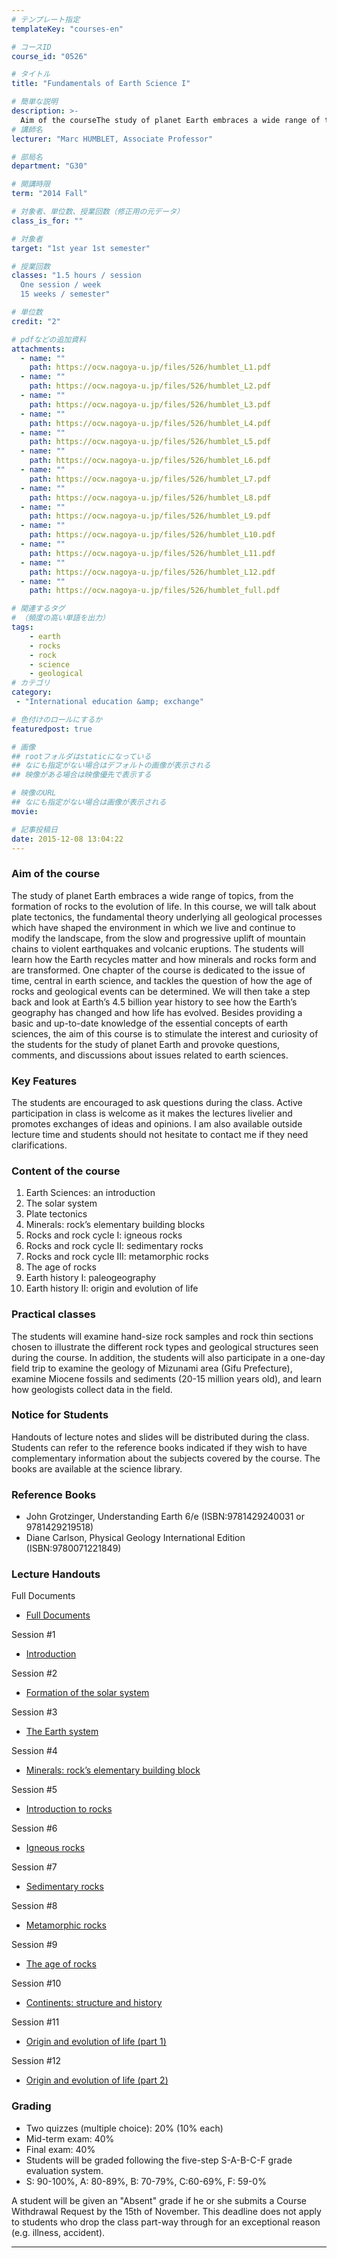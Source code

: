 ```yaml
---
# テンプレート指定
templateKey: "courses-en"

# コースID
course_id: "0526"

# タイトル
title: "Fundamentals of Earth Science I"

# 簡単な説明
description: >-
  Aim of the courseThe study of planet Earth embraces a wide range of topics, from the formation of rocks to the evolution of life. In this course, we will talk about plate tectonics, the fundamental ....
# 講師名
lecturer: "Marc HUMBLET, Associate Professor"

# 部局名
department: "G30"

# 開講時限
term: "2014	Fall"

# 対象者、単位数、授業回数（修正用の元データ）
class_is_for: ""

# 対象者
target: "1st year 1st semester"

# 授業回数
classes: "1.5 hours / session
  One session / week
  15 weeks / semester"

# 単位数
credit: "2"

# pdfなどの追加資料
attachments:
  - name: "" 
    path: https://ocw.nagoya-u.jp/files/526/humblet_L1.pdf
  - name: "" 
    path: https://ocw.nagoya-u.jp/files/526/humblet_L2.pdf
  - name: "" 
    path: https://ocw.nagoya-u.jp/files/526/humblet_L3.pdf
  - name: "" 
    path: https://ocw.nagoya-u.jp/files/526/humblet_L4.pdf
  - name: "" 
    path: https://ocw.nagoya-u.jp/files/526/humblet_L5.pdf
  - name: "" 
    path: https://ocw.nagoya-u.jp/files/526/humblet_L6.pdf
  - name: "" 
    path: https://ocw.nagoya-u.jp/files/526/humblet_L7.pdf
  - name: "" 
    path: https://ocw.nagoya-u.jp/files/526/humblet_L8.pdf
  - name: "" 
    path: https://ocw.nagoya-u.jp/files/526/humblet_L9.pdf
  - name: "" 
    path: https://ocw.nagoya-u.jp/files/526/humblet_L10.pdf
  - name: "" 
    path: https://ocw.nagoya-u.jp/files/526/humblet_L11.pdf
  - name: "" 
    path: https://ocw.nagoya-u.jp/files/526/humblet_L12.pdf
  - name: "" 
    path: https://ocw.nagoya-u.jp/files/526/humblet_full.pdf

# 関連するタグ
# （頻度の高い単語を出力）
tags:
    - earth
    - rocks
    - rock
    - science
    - geological
# カテゴリ
category:
 - "International education &amp; exchange"

# 色付けのロールにするか
featuredpost: true

# 画像
## rootフォルダはstaticになっている
## なにも指定がない場合はデフォルトの画像が表示される
## 映像がある場合は映像優先で表示する

# 映像のURL
## なにも指定がない場合は画像が表示される
movie: 

# 記事投稿日
date: 2015-12-08 13:04:22
---
```


### Aim of the course

The study of planet Earth embraces a wide range of topics, from the formation of rocks to the evolution of life. In this course, we will talk about plate tectonics, the fundamental theory underlying all geological processes which have shaped the environment in which we live and continue to modify the landscape, from the slow and progressive uplift of mountain chains to violent earthquakes and volcanic eruptions. The students will learn how the Earth recycles matter and how minerals and rocks form and are transformed. One chapter of the course is dedicated to the issue of time, central in earth science, and tackles the question of how the age of rocks and geological events can be determined. We will then take a step back and look at Earth&rsquo;s 4.5 billion year history to see how the Earth&rsquo;s geography has changed and how life has evolved. Besides providing a basic and up-to-date knowledge of the essential concepts of earth sciences, the aim of this course is to stimulate the interest and curiosity of the students for the study of planet Earth and provoke questions, comments, and discussions about issues related to earth sciences.

### Key Features

The students are encouraged to ask questions during the class. Active participation in class is welcome as it makes the lectures livelier and promotes exchanges of ideas and opinions. I am also available outside lecture time and students should not hesitate to contact me if they need clarifications.

### Content of the course

1. Earth Sciences: an introduction
2. The solar system
3. Plate tectonics
4. Minerals: rock&rsquo;s elementary building blocks
5. Rocks and rock cycle I: igneous rocks
6. Rocks and rock cycle II: sedimentary rocks
7. Rocks and rock cycle III: metamorphic rocks
8. The age of rocks
9. Earth history I: paleogeography
10. Earth history II: origin and evolution of life

### Practical classes

The students will examine hand-size rock samples and rock thin sections chosen to illustrate the different rock types and geological structures seen during the course. In addition, the students will also participate in a one-day field trip to examine the geology of Mizunami area (Gifu Prefecture), examine Miocene fossils and sediments (20-15 million years old), and learn how geologists collect data in the field.

### Notice for Students

Handouts of lecture notes and slides will be distributed during the class. Students can refer to the reference books indicated if they wish to have complementary information about the subjects covered by the course. The books are available at the science library.

### Reference Books

- John Grotzinger, Understanding Earth 6/e (ISBN:9781429240031 or 9781429219518)
- Diane Carlson, Physical Geology International Edition (ISBN:9780071221849)

### Lecture Handouts

Full Documents

- [Full Documents](https://ocw.nagoya-u.jp/files/526/humblet_full.pdf)

Session #1

- [Introduction](https://ocw.nagoya-u.jp/files/526/humblet_L1.pdf)

Session #2

- [Formation of the solar system](https://ocw.nagoya-u.jp/files/526/humblet_L2.pdf)

Session #3

- [The Earth system ](https://ocw.nagoya-u.jp/files/526/humblet_L3.pdf)

Session #4

- [Minerals: rock&rsquo;s elementary building block](https://ocw.nagoya-u.jp/files/526/humblet_L4.pdf)

Session #5

- [Introduction to rocks](https://ocw.nagoya-u.jp/files/526/humblet_L5.pdf)

Session #6

- [Igneous rocks](https://ocw.nagoya-u.jp/files/526/humblet_L6.pdf)

Session #7

- [Sedimentary rocks](https://ocw.nagoya-u.jp/files/526/humblet_L7.pdf)

Session #8

- [Metamorphic rocks ](https://ocw.nagoya-u.jp/files/526/humblet_L8.pdf)

Session #9

- [The age of rocks](https://ocw.nagoya-u.jp/files/526/humblet_L9.pdf)

Session #10

- [Continents: structure and history](https://ocw.nagoya-u.jp/files/526/humblet_L10.pdf)

Session #11

- [Origin and evolution of life (part 1)](https://ocw.nagoya-u.jp/files/526/humblet_L11.pdf)

Session #12

- [Origin and evolution of life (part 2)](https://ocw.nagoya-u.jp/files/526/humblet_L12.pdf)

### Grading

- Two quizzes (multiple choice): 20% (10% each)
- Mid-term exam: 40%
- Final exam: 40%
- Students will be graded following the five-step S-A-B-C-F grade evaluation system.
- S: 90-100%, A: 80-89%, B: 70-79%, C:60-69%, F: 59-0%

A student will be given an "Absent" grade if he or she submits a Course Withdrawal Request by the 15th of November. This deadline does not apply to students who drop the class part-way through for an exceptional reason (e.g. illness, accident).

---
